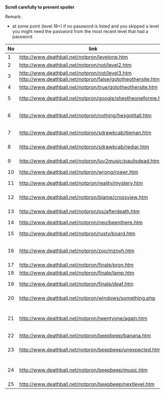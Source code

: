 
**Scroll carefully to prevent spoiler**

Remark:
* at some point (level 18+) if no password is listed and you skipped a level you might need the password from the most recent level that had a password

No | link                                                         | username | password | hints& solution (to proceed)
---|--------------------------------------------------------------|----------|----------|------------------------------------
1  | http://www.deathball.net/notpron/levelone.htm                |          |          | click the door
2  | http://www.deathball.net/notpron/not/level2.htm              |          |          | change url to ".../level2.htm"
3  | http://www.deathball.net/notpron/not/level3.htm<br>http://www.deathball.net/notpron/false/gototheothersite.htm  |          |          | change url to ".../true/..."
4  | http://www.deathball.net/notpron/true/gototheothersite.htm   |          |          | translate the morse code, click the clock
5  | http://www.deathball.net/notpron/google/shestheoneforme.htm  | voodoo   | power    | google the song text and band, click the power-button on the RC
6  | http://www.deathball.net/notpron/nothing/hesgotitall.htm     | simple   | songs    | translate the numbers in the dark using ASCII: 108 105 108 107 = lilk ; 117 111 114 104 = uorh ; resort them ; click the blue disc
7  | http://www.deathball.net/notpron/sdrawkcab/tieman.htm        | kill     | hour     | the candy's named Twix, formerly "raider" -> reverse and put it in url
8  | http://www.deathball.net/notpron/sdrawkcab/rediar.htm        |          |          | download /stuff/mus2.mp3; rename to png; click guitar hole
9  | http://www.deathball.net/notpron/luv2music/paulisdead.htm    | inverted | levelten | look at the source-code; use the letters within the "not-spans"; click the "9"
10 | http://www.deathball.net/notpron/wrong/roawr.htm             | turnmeon | deadman  | download /stuff/mus3.mp3; revert; slow down; click ring
11 | http://www.deathball.net/notpron/reality/mystery.htm         | grey     | world    | change image to "screen11.jpg"; click where the light was before
12 | http://www.deathball.net/notpron/blame/crossview.htm         | fucking  | pans     | change image-type to gif; name the component; click the 13
13 | http://www.deathball.net/notpron/ps/afterdeath.htm           | remote   | control  | Hover the hidden letters -> they form the username; not in the sky = hell; click clock
14 | http://www.deathball.net/notpron/neo/beenthere.htm           | devil    | hell     | seen before?; click the power-button on the RC
15 | http://www.deathball.net/notpron/rusty/board.htm             | deja     | vu       | analyse the numbers in the source code: [line] key; click pipe
16 | http://www.deathball.net/notpron/zoo/mznvh.htm               | random   | shit     | use the usernames from those levels; number=letter; #=invert (in this table you need to look at the next level); click tile # 16
17 | http://www.deathball.net/notpron/finale/pron.htm             | doom     | murder   | name what you see as xxx.htm; light.htm is too easy
18 | http://www.deathball.net/notpron/finale/lamp.htm             |          |          | name what you hear as xxx.htm; piano.htm is too easy
19 | http://www.deathball.net/notpron/finale/deaf.htm             |          |          | shift the letters of "xfjse tuvgg" one step back; click the finger tip
20 | http://www.deathball.net/notpron/windows/something.php       | weird    | stuff    | ignore the number. the rest is windings for the password, click windows-flag
21 | http://www.deathball.net/notpron/twentyone/again.htm         | really   | unfair   | open files http://www.deathball.net/notpron/twentyone/%color%.jpg, stack them to create a maze, omit those colors named but not displayed, find ways to 1 & 2 for password, click alpha
22 | http://www.deathball.net/notpron/beepbeep/banana.htm         | getting  | further  | the text says all you need to know, change URL
23 | http://www.deathball.net/notpron/beepbeep/unexpected.htm     |          |          | name "the tiniest unit you can see, change URL; on new page, do what asked for, find the letters with the red dot; change URL again
24 | http://www.deathball.net/notpron/beepbeep/music.htm          |          |          | look at the source, find words, that could be typed using the telephone number on the bottom (e.g. use http://phonespell.org/), change URL
25 | http://www.deathball.net/notpron/beepbeep/nextlevel.htm      |          |          | 
